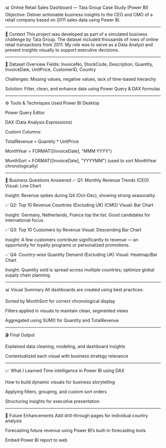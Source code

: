 📊 Online Retail Sales Dashboard — Tata Group Case Study (Power BI)
Objective: Deliver actionable business insights to the CEO and CMO of a retail company based on 2011 sales data using Power BI.

---

🧠 Context
This project was developed as part of a simulated business challenge by Tata Group. The dataset included thousands of rows of online retail transactions from 2011. My role was to serve as a Data Analyst and present insights visually to support executive decisions.

---

📂 Dataset Overview
Fields: InvoiceNo, StockCode, Description, Quantity, InvoiceDate, UnitPrice, CustomerID, Country

Challenges: Missing values, negative values, lack of time-based hierarchy

Solution: Filter, clean, and enhance data using Power Query & DAX formulas

---

⚙️ Tools & Techniques Used
Power BI Desktop

Power Query Editor

DAX (Data Analysis Expressions)

Custom Columns:

TotalRevenue = Quantity * UnitPrice

MonthYear = FORMAT([InvoiceDate], "MMM YYYY")

MonthSort = FORMAT([InvoiceDate], "YYYYMM") (used to sort MonthYear chronologically)

---

📌 Business Questions Answered
✅ Q1: Monthly Revenue Trends (CEO)
Visual: Line Chart

Insight: Revenue spikes during Q4 (Oct–Dec), showing strong seasonality.

✅ Q2: Top 10 Revenue Countries (Excluding UK) (CMO)
Visual: Bar Chart

Insight: Germany, Netherlands, France top the list. Good candidates for international focus.

✅ Q3: Top 10 Customers by Revenue
Visual: Descending Bar Chart

Insight: A few customers contribute significantly to revenue — an opportunity for loyalty programs or personalized promotions.

✅ Q4: Country-wise Quantity Demand (Excluding UK)
Visual: Heatmap/Bar Chart

Insight: Quantity sold is spread across multiple countries; optimize global supply chain planning.

---

📊 Visual Summary
All dashboards are created using best practices:

Sorted by MonthSort for correct chronological display

Filters applied in visuals to maintain clean, segmented views

Aggregated using SUM() for Quantity and TotalRevenue

---

🎬 Final Output

Explained data cleaning, modeling, and dashboard insights

Contextualized each visual with business strategy relevance

---

📈 What I Learned
Time intelligence in Power BI using DAX

How to build dynamic visuals for business storytelling

Applying filters, grouping, and custom sort orders

Structuring insights for executive presentation

---

🚀 Future Enhancements
Add drill-through pages for individual country analysis

Forecasting future revenue using Power BI’s built-in forecasting tools

Embed Power BI report to web
